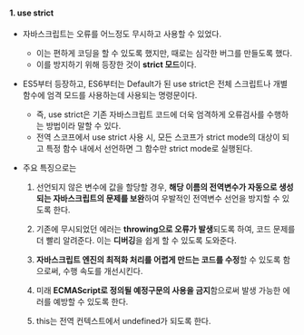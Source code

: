 
#### 1. use strict

- 자바스크립트는 오류를 어느정도 무시하고 사용할 수 있었다.
	- 이는 편하게 코딩을 할 수 있도록 했지만, 때로는 심각한 버그를 만들도록 했다.
    - 이를 방지하기 위해 등장한 것이 **strict 모드**이다.

- ES5부터 등장하고, ES6부터는 Default가 된 use strict은 전체 스크립트나 개별 함수에 엄격 모드를 사용하는데 사용되는 명령문이다.
    - 즉, use strict은 기존 자바스크립트 코드에 더욱 엄격하게 오류검사를 수행하는 방법이라 말할 수 있다.
    - 전역 스코프에서 use strict 사용 시, 모든 스코프가 strict mode의 대상이 되고 특정 함수 내에서 선언하면 그 함수만 strict mode로 실행된다.

- 주요 특징으로는
    1. 선언되지 않은 변수에 값을 할당할 경우, **해당 이름의 전역변수가 자동으로 생성되는 자바스크립트의 문제를 보완**하여 우발적인 전역변수 선언을 방지할 수 있도록 한다.

    2. 기존에 무시되었던 에러는 **throwing으로 오류가 발생**되도록 하여, 코드 문제를 더 빨리 알려준다. 이는 **디버깅**을 쉽게 할 수 있도록 도와준다.

    3. **자바스크립트 엔진의 최적화 처리를 어렵게 만드는 코드를 수정**할 수 있도록 함으로써, 수행 속도를 개선시킨다. 
    4. 미래 **ECMAScript로 정의될 예정구문의 사용을 금지**함으로써 발생 가능한 에러를 예방할 수 있도록 한다.
    5. this는 전역 컨텍스트에서 undefined가 되도록 한다.